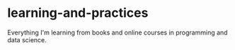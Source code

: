 # learning-and-practices
Everything I'm learning from books and online courses in programming and data science.
